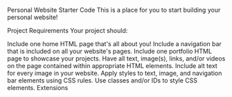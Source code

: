 Personal Website Starter Code
This is a place for you to start building your personal website!

Project Requirements
Your project should:

Include one home HTML page that's all about you!
Include a navigation bar that is included on all your website's pages.
Include one portfolio HTML page to showcase your projects.
Have all text, image(s), links, and/or videos on the page contained within appropriate HTML elements.
Include alt text for every image in your website.
Apply styles to text, image, and navigation bar elements using CSS rules.
Use classes and/or IDs to style CSS elements.
Extensions
